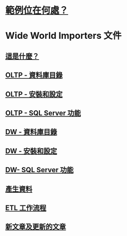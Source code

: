 # [範例位在何處？](sql-samples-where-are.md)
# Wide World Importers 文件
## [這是什麼？](wide-world-importers-what-is.md)
## [OLTP - 資料庫目錄](wide-world-importers-oltp-database-catalog.md)
## [OLTP - 安裝和設定](wide-world-importers-oltp-install-configure.md)
## [OLTP - SQL Server 功能](wide-world-importers-oltp-use-of-sql-server-features.md)

## [DW - 資料庫目錄](wide-world-importers-dw-database-catalog.md)
## [DW - 安裝和設定](wide-world-importers-dw-install-configure.md)
## [DW- SQL Server 功能](wide-world-importers-dw-use-of-sql-server-features.md)
## [產生資料](wide-world-importers-generate-data.md)
## [ETL 工作流程](wide-world-importers-perform-etl.md)

## [新文章及更新的文章](new-updated-samples.md) 
